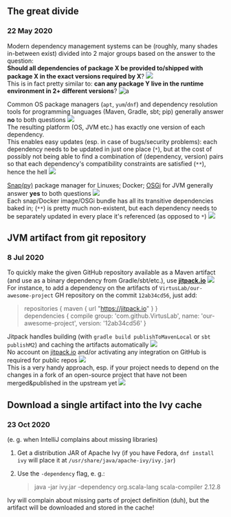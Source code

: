 ## The great divide
### 22 May 2020

Modern dependency management systems can be (roughly, many shades in-between exist)
divided into 2 major groups based on the answer to the question: <br/>
**Should all dependencies of package X be provided to/shipped with package X in the
exact versions required by X**? ![](package) <br/>
This is in fact pretty similar to: **can any package Y live in the runtime environment
in 2+ different versions**? ![a](twins-parrot)

Common OS package managers (`apt`, `yum`/`dnf`) and dependency resolution tools for
programming languages (Maven, Gradle, sbt; pip) generally answer **no** to both questions ![](stop-sign) <br/>
The resulting platform (OS, JVM etc.) has exactly one version of each dependency. <br/>
This enables easy updates (esp. in case of bugs/security problems): each dependency needs
to be updated in just one place (`*`), but at the cost of possibly not being able
to find a combination of (dependency, version) pairs so that each dependency's compatibility
constraints are satisfied (`**`), hence the hell ![](exploding_head)

[Snap(py)](https://snapcraft.io/) package manager for Linuxes; Docker;
[OSGi](https://www.osgi.org/) for JVM generally answer
**yes** to both questions ![](spurdo-thumbs-up) <br/>
Each snap/Docker image/OSGi bundle has all its transitive dependencies baked in;
(`**`) is pretty much non-existent, but each dependency needs to be separately
updated in every place it's referenced (as opposed to `*`) ![](docker)


## JVM artifact from git repository
### 8 Jul 2020

To quickly make the given GitHub repository available as a Maven artifact
(and use as a binary dependency from Gradle/sbt/etc.), use **[jitpack.io](https://jitpack.io/)** ![](git) <br/>
For instance, to add a dependency on the artifacts of `VirtusLab/our-awesome-project`
GH repository on the commit `12ab34cd56`, just add:

> repositories { maven { url "https://jitpack.io" } } <br/>
> dependencies { compile group: 'com.github.VirtusLab', name: 'our-awesome-project', version: '12ab34cd56' } <br/>

Jitpack handles building (with `gradle build publishToMavenLocal` or `sbt publishM2`)
and caching the artifacts automatically ![](robot_face) <br/>
No account on [jitpack.io](https://jitpack.io/) and/or activating
any integration on GitHub is required for public repos ![](relieved) <br/>
This is a very handy approach, esp. if your project needs to depend on the changes
in a fork of an open-source project that have not been merged&published
in the upstream yet ![](arrow_up)


## Download a single artifact into the Ivy cache
### 23 Oct 2020

(e. g. when IntelliJ complains about missing libraries)

1. Get a distribution JAR of Apache Ivy (if you have Fedora,
   `dnf install ivy` will place it at `/usr/share/java/apache-ivy/ivy.jar`)
2. Use the `-dependency` flag, e. g.:

   > java -jar ivy.jar -dependency org.scala-lang scala-compiler 2.12.8

Ivy will complain about missing parts of project definition (duh),
but the artifact will be downloaded and stored in the cache!
